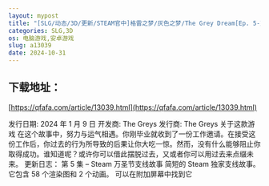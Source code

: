 ```yaml
---
layout: mypost
title: "[SLG/动态/3D/更新/STEAM官中]格雷之梦/灰色之梦/The Grey Dream[Ep. 5-万圣节支线故事][PC+安卓/9G]"
categories: SLG,3D
os: 电脑游戏,安卓游戏
slug: a13039
date: 2024-10-31
---
```


## 下载地址：

[https://qfafa.com/article/13039.html](https://qfafa.com/article/13039.html)

发行日期:
2024 年 1 月 9 日
开发商:
The Greys
发行商:
The Greys
关于这款游戏
在这个故事中，努力与运气相遇。你刚毕业就收到了一份工作邀请。在接受这份工作后，你过去的行为所导致的后果让你大吃一惊。然而，没有什么能够阻止你取得成功。谁知道呢？或许你可以借此摆脱过去，又或者你可以用过去来点缀未来。
更新日志：
第 5 集 – Steam 万圣节支线故事
简短的 Steam 独家支线故事。它包含 58 个渲染图和 2 个动画。
可以在附加屏幕中找到它